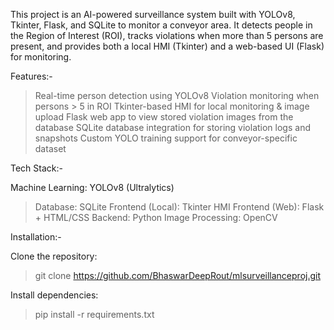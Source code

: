This project is an AI-powered surveillance system built with YOLOv8, Tkinter, Flask, and SQLite to monitor a conveyor area.
It detects people in the Region of Interest (ROI), tracks violations when more than 5 persons are present, and provides both a local HMI (Tkinter) and a web-based UI (Flask) for monitoring.

Features:-

>Real-time person detection using YOLOv8
>Violation monitoring when persons > 5 in ROI
>Tkinter-based HMI for local monitoring & image upload
>Flask web app to view stored violation images from the database
>SQLite database integration for storing violation logs and snapshots
>Custom YOLO training support for conveyor-specific dataset

Tech Stack:-

Machine Learning: YOLOv8 (Ultralytics)
>Database: SQLite
>Frontend (Local): Tkinter HMI
>Frontend (Web): Flask + HTML/CSS
>Backend: Python
>Image Processing: OpenCV

Installation:-

Clone the repository:
  >git clone https://github.com/BhaswarDeepRout/mlsurveillanceproj.git

Install dependencies:
  >pip install -r requirements.txt
